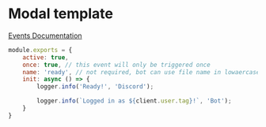 # Modal template
[Events Documentation](https://discord.js.org/#/docs/discord.js/main/typedef/Events)

```javascript
module.exports = {
    active: true,
    once: true, // this event will only be triggered once
    name: 'ready', // not required, bot can use file name in lowaercase
    init: async () => {
        logger.info('Ready!', 'Discord');

        logger.info(`Logged in as ${client.user.tag}!`, 'Bot');
    }
}
```
